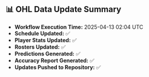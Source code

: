 ## 📊 OHL Data Update Summary
- **Workflow Execution Time:** 2025-04-13 02:04 UTC
- **Schedule Updated:** ✅
- **Player Stats Updated:** ✅
- **Rosters Updated:** ✅
- **Predictions Generated:** ✅
- **Accuracy Report Generated:** ✅
- **Updates Pushed to Repository:** ✅
